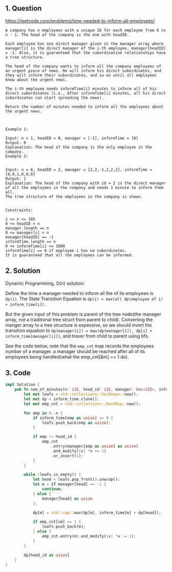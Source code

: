 ## 1. Question
https://leetcode.com/problems/time-needed-to-inform-all-employees/

```
A company has n employees with a unique ID for each employee from 0 to n - 1. The head of the company is the one with headID.

Each employee has one direct manager given in the manager array where manager[i] is the direct manager of the i-th employee, manager[headID] = -1. Also, it is guaranteed that the subordination relationships have a tree structure.

The head of the company wants to inform all the company employees of an urgent piece of news. He will inform his direct subordinates, and they will inform their subordinates, and so on until all employees know about the urgent news.

The i-th employee needs informTime[i] minutes to inform all of his direct subordinates (i.e., After informTime[i] minutes, all his direct subordinates can start spreading the news).

Return the number of minutes needed to inform all the employees about the urgent news.

 

Example 1:

Input: n = 1, headID = 0, manager = [-1], informTime = [0]
Output: 0
Explanation: The head of the company is the only employee in the company.
Example 2:


Input: n = 6, headID = 2, manager = [2,2,-1,2,2,2], informTime = [0,0,1,0,0,0]
Output: 1
Explanation: The head of the company with id = 2 is the direct manager of all the employees in the company and needs 1 minute to inform them all.
The tree structure of the employees in the company is shown.
 

Constraints:

1 <= n <= 105
0 <= headID < n
manager.length == n
0 <= manager[i] < n
manager[headID] == -1
informTime.length == n
0 <= informTime[i] <= 1000
informTime[i] == 0 if employee i has no subordinates.
It is guaranteed that all the employees can be informed.
```

## 2. Solution
Dynamic Programming, O(n) solution:

Define the time a manager needed to inform all the of its employees is `dp(i)`. The State Transition Equation is `dp(i) = max(all dp(employee of i) + inform_time[i])`.

But the given input of this problem is parent of the tree node(the manager array, not a traditional tree struct from parent to child).
Converting the manger array to a tree structure is expensive, so we should invert the transition equation to `dp(manager[i]) = max(dp(manager[i]), dp[i] + inform_time[manager[i]])`, and traver from child to parent using bfs.

See the code below, note that the `emp_cnt` map records the employees number of a manager. a manager should be reached after all of its employees being handled(what the emp_cnt[&m] == 1 do).

## 3. Code
```rust
impl Solution {
    pub fn num_of_minutes(n: i32, head_id: i32, manager: Vec<i32>, inform_time: Vec<i32>) -> i32 {
        let mut leafs = std::collections::VecDeque::new();
        let mut dp = inform_time.clone();
        let mut emp_cnt = std::collections::HashMap::new();

        for emp in 0..n {
            if inform_time[emp as usize] == 0 {
                leafs.push_back(emp as usize);
            }

            if emp != head_id {
                emp_cnt
                    .entry(manager[emp as usize] as usize)
                    .and_modify(|v| *v += 1)
                    .or_insert(1);
            }
        }

        while !leafs.is_empty() {
            let head = leafs.pop_front().unwrap();
            let m = if manager[head] == -1 {
                continue;
            } else {
                manager[head] as usize
            };

            dp[m] = std::cmp::max(dp[m], inform_time[m] + dp[head]);

            if emp_cnt[&m] == 1 {
                leafs.push_back(m);
            } else {
                emp_cnt.entry(m).and_modify(|v| *v -= 1);
            }
        }

        dp[head_id as usize]
    }
}
```
